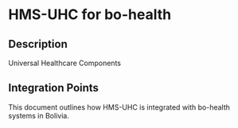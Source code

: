 # HMS-UHC for bo-health

## Description

Universal Healthcare Components

## Integration Points

This document outlines how HMS-UHC is integrated with bo-health systems in Bolivia.
